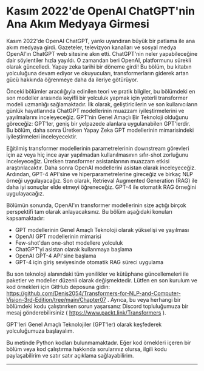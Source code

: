 # Kasım 2022'de OpenAI ChatGPT'nin Ana Akım Medyaya Girmesi

Kasım 2022'de OpenAI ChatGPT, yankı uyandıran büyük bir patlama ile ana akım medyaya girdi. Gazeteler, televizyon kanalları ve sosyal medya OpenAI'ın ChatGPT web sitesine akın etti. ChatGPT'nin neler yapabileceğine dair söylentiler hızla yayıldı. O zamandan beri OpenAI, platformunu sürekli olarak güncelledi. Yapay zeka tarihi bir döneme girdi! Bu bölüm, bu kitabın yolculuğuna devam ediyor ve okuyucuları, transformerların giderek artan gücü hakkında öğrenmeye daha da ileriye götürüyor.

Önceki bölümler aracılığıyla edinilen teori ve pratik bilgiler, bu bölümdeki en son modeller arasında keyifli bir yolculuk yapmak için yeterli transformer modeli uzmanlığı sağlamaktadır. İlk olarak, geliştiricilerin ve son kullanıcıların günlük hayatlarında ChatGPT modellerinin muazzam iyileştirmelerini ve yayılmalarını inceleyeceğiz. GPT'nin Genel Amaçlı Bir Teknoloji olduğunu göreceğiz: GPT'ler, geniş bir yelpazede alanlara uygulanabilen GPT'lerdir. Bu bölüm, daha sonra Üretken Yapay Zeka GPT modellerinin mimarisindeki iyileştirmeleri inceleyecektir.

Eğitilmiş transformer modellerinin parametrelerinin downstream görevleri için az veya hiç ince ayar yapılmadan kullanılmasının sıfır-shot zorluğunu inceleyeceğiz. Üretken transformer asistanlarının muazzam etkisi araştırılacaktır. Daha sonra OpenAI modellerini asistan olarak inceleyeceğiz. Ardından, GPT-4 API'sine ve hiperparametrelerine gireceğiz ve birkaç NLP örneği uygulayacağız. Son olarak, Retrieval Augmented Generation (RAG) ile daha iyi sonuçlar elde etmeyi öğreneceğiz. GPT-4 ile otomatik RAG örneğini uygulayacağız.

Bölümün sonunda, OpenAI'ın transformer modellerinin size açtığı birçok perspektifi tam olarak anlayacaksınız. Bu bölüm aşağıdaki konuları kapsamaktadır:
- GPT modellerinin Genel Amaçlı Teknoloji olarak yükselişi ve yayılması
- OpenAI GPT modellerinin mimarisi
- Few-shot'dan one-shot modellere yolculuk
- ChatGPT'yi asistan olarak kullanmaya başlama
- OpenAI GPT-4 API'sine başlama
- GPT-4 için giriş seviyesinde otomatik RAG süreci uygulama

Bu son teknoloji alanındaki tüm yenilikler ve kütüphane güncellemeleri ile paketler ve modeller düzenli olarak değişmektedir. Lütfen en son kurulum ve kod örnekleri için GitHub deposuna gidin: https://github.com/Denis2054/Transformers-for-NLP-and-Computer-Vision-3rd-Edition/tree/main/Chapter07 . Ayrıca, bu veya herhangi bir bölümdeki kodu çalıştırırken sorun yaşarsanız Discord topluluğumuza bir mesaj gönderebilirsiniz ( https://www.packt.link/Transformers ).

GPT'leri Genel Amaçlı Teknolojiler (GPT'ler) olarak keşfederek yolculuğumuza başlayalım.

Bu metinde Python kodları bulunmamaktadır. Eğer kod örnekleri içeren bir bölüm veya kod çalıştırma hakkında sorularınız olursa, ilgili kodu paylaşabilirim ve satır satır açıklama sağlayabilirim.

---

